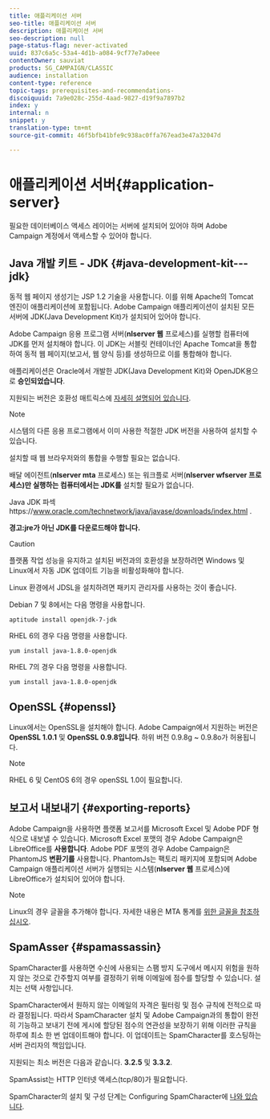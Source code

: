 ```yaml
---
title: 애플리케이션 서버
seo-title: 애플리케이션 서버
description: 애플리케이션 서버
seo-description: null
page-status-flag: never-activated
uuid: 837c6a5c-53a4-4d1b-a084-9cf77e7a0eee
contentOwner: sauviat
products: SG_CAMPAIGN/CLASSIC
audience: installation
content-type: reference
topic-tags: prerequisites-and-recommendations-
discoiquuid: 7a9e028c-255d-4aad-9827-d19f9a7897b2
index: y
internal: n
snippet: y
translation-type: tm+mt
source-git-commit: 46f5bfb41bfe9c938ac0ffa767ead3e47a32047d

---
```



# 애플리케이션 서버{#application-server}

필요한 데이터베이스 액세스 레이어는 서버에 설치되어 있어야 하며 Adobe Campaign 계정에서 액세스할 수 있어야 합니다.

## Java 개발 키트 - JDK {#java-development-kit---jdk}

동적 웹 페이지 생성기는 JSP 1.2 기술을 사용합니다. 이를 위해 Apache의 Tomcat 엔진이 애플리케이션에 포함됩니다. Adobe Campaign 애플리케이션이 설치된 모든 서버에 JDK(Java Development Kit)가 설치되어 있어야 합니다.

Adobe Campaign 응용 프로그램 서버(**nlserver 웹** 프로세스)를 실행할 컴퓨터에 JDK를 먼저 설치해야 합니다. 이 JDK는 서블릿 컨테이너인 Apache Tomcat을 통합하여 동적 웹 페이지(보고서, 웹 양식 등)를 생성하므로 이를 통합해야 합니다.

애플리케이션은 Oracle에서 개발한 JDK(Java Development Kit)와 OpenJDK용으로 **승인되었습니다**.

지원되는 버전은 호환성 매트릭스에 [자세히 설명되어 있습니다](https://helpx.adobe.com/campaign/kb/compatibility-matrix.html).

>[!NOTE]
>
>시스템의 다른 응용 프로그램에서 이미 사용한 적절한 JDK 버전을 사용하여 설치할 수 있습니다.
>  
>설치할 때 웹 브라우저와의 통합을 수행할 필요는 없습니다.
>
>배달 에이전트(**nlserver mta** 프로세스) 또는 워크플로 서버(**nlserver wfserver 프로세스)만 실행하는 컴퓨터에서는 JDK를** 설치할 필요가 없습니다.

Java JDK 파섹https://www.oracle.com/technetwork/java/javase/downloads/index.html [](https://www.oracle.com/technetwork/java/javase/downloads/index.html).

**경고:jre가 아닌 JDK를 다운로드해야 합니다.**

>[!CAUTION]
>
>플랫폼 작업 성능을 유지하고 설치된 버전과의 호환성을 보장하려면 Windows 및 Linux에서 자동 JDK 업데이트 기능을 비활성화해야 합니다.

Linux 환경에서 JDSL을 설치하려면 패키지 관리자를 사용하는 것이 좋습니다.

Debian 7 및 8에서는 다음 명령을 사용합니다.

```
aptitude install openjdk-7-jdk
```

RHEL 6의 경우 다음 명령을 사용합니다.

```
yum install java-1.8.0-openjdk
```

RHEL 7의 경우 다음 명령을 사용합니다.

```
yum install java-1.8.0-openjdk
```

## OpenSSL {#openssl}

Linux에서는 OpenSSL을 설치해야 합니다. Adobe Campaign에서 지원하는 버전은 **OpenSSL 1.0.1** 및 **OpenSSL 0.9.8입니다**. 하위 버전 0.9.8g ~ 0.9.8o가 허용됩니다.

>[!NOTE]
>
>RHEL 6 및 CentOS 6의 경우 openSSL 1.0이 필요합니다.

## 보고서 내보내기 {#exporting-reports}

Adobe Campaign을 사용하면 플랫폼 보고서를 Microsoft Excel 및 Adobe PDF 형식으로 내보낼 수 있습니다. Microsoft Excel 포맷의 경우 Adobe Campaign은 LibreOffice를 **사용합니다**. Adobe PDF 포맷의 경우 Adobe Campaign은 PhantomJS **변환기를** 사용합니다. PhantomJs는 팩토리 패키지에 포함되며 Adobe Campaign 애플리케이션 서버가 실행되는 시스템(**nlserver 웹** 프로세스)에 LibreOffice가 설치되어 있어야 합니다.

>[!NOTE]
>
>Linux의 경우 글꼴을 추가해야 합니다. 자세한 내용은 MTA 통계를 [위한 글꼴을 참조하십시오](../../installation/using/prerequisites-of-campaign-installation-in-linux.md#fonts-for-mta-statistics).

## SpamAsser {#spamassassin}

SpamCharacter를 사용하면 수신에 사용되는 스팸 방지 도구에서 메시지 위험을 원하지 않는 것으로 간주할지 여부를 결정하기 위해 이메일에 점수를 할당할 수 있습니다. 설치는 선택 사항입니다.

SpamCharacter에서 원하지 않는 이메일의 자격은 필터링 및 점수 규칙에 전적으로 따라 결정됩니다. 따라서 SpamCharacter 설치 및 Adobe Campaign과의 통합이 완전히 기능하고 보내기 전에 게시에 할당된 점수의 연관성을 보장하기 위해 이러한 규칙을 하루에 최소 한 번 업데이트해야 합니다. 이 업데이트는 SpamCharacter를 호스팅하는 서버 관리자의 책임입니다.

지원되는 최소 버전은 다음과 같습니다. **3.2.5** 및 **3.3.2**.

SpamAssist는 HTTP 인터넷 액세스(tcp/80)가 필요합니다.

SpamCharacter의 설치 및 구성 단계는 Configuring SpamCharacter에 [나와 있습니다](../../installation/using/configuring-spamassassin.md).
